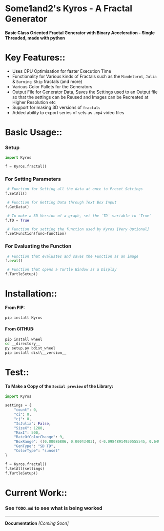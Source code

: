 # Some1and2's Kyros - A Fractal Generator
#### Basic Class Oriented Fractal Generator with Binary Acceleration - Single Threaded, made with python
# Key Features:: 
 - Uses CPU Optimisation for faster Execution Time
 - Functionality for Various kinds of Fractals such as the `Mandelbrot`, `Julia` & `Burning Ship` fractals (and more)
 - Various Color Pallets for the Generators
 - Output File for Generator Data, Saves the Settings used to an Output file so that the settings can be Reused and Images can be Recreated at Higher Resolution etc
 - Support for making 3D versions of `fractals`
 - Added ability to export series of sets as `.mp4` video files
# Basic Usage::

### Setup
```python
import Kyros

f = Kyros.fractal()
```

### For Setting Parameters
```python
 # Function for Setting all the data at once to Preset Settings
f.SetAll()

 # Function for Getting Data through Text Box Input
f.GetData()

 # To make a 3D Version of a graph, set the `TD` variable to `True`
f.TD = True

 # Function for setting the function used by Kyros [Very Optional]
f.SetFunction(func=function)
```

### For Evaluating the Function
```python
 # Function that evaluates and saves the Function as an image
f.eval()

 # Function that opens a Turtle Window as a Display
f.TurtleSetup()

```

# Installation::
#### From PIP:
```bat
pip install Kyros
```

#### From GITHUB: 
```bat
pip install wheel
cd __directory__
py setup.py bdist_wheel
pip install dist\__version__
```

# Test::
#### To Make a Copy of the `Social preview` of the Library:
```python
import Kyros

settings = {
	"count": 0,
	"ci": 0,
	"cj": 0,
	"IsJulia": False,
	"SizeX": 1280,
	"MaxI": 500,
	"RateOfColorChange": 9,
	"BoxRange": ((0.00086806, 0.00043403), (-0.09848914930555545, 0.6495883493661031)),
	"GenType": "SD TD",
	"ColorType": "sunset"
}

f = Kyros.fractal()
f.SetAll(settings)
f.TurtleSetup()
```

# Current Work::
### See `TODO.md` to see what is being worked

---
**Documentation** *[Coming Soon]*